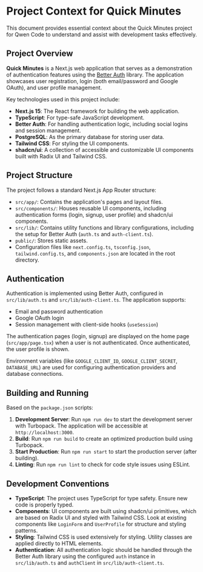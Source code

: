 # Project Context for Quick Minutes

This document provides essential context about the Quick Minutes project for Qwen Code to understand and assist with development tasks effectively.

## Project Overview

**Quick Minutes** is a Next.js web application that serves as a demonstration of authentication features using the [Better Auth](https://www.better-auth.com/) library. The application showcases user registration, login (both email/password and Google OAuth), and user profile management.

Key technologies used in this project include:
- **Next.js 15**: The React framework for building the web application.
- **TypeScript**: For type-safe JavaScript development.
- **Better Auth**: For handling authentication logic, including social logins and session management.
- **PostgreSQL**: As the primary database for storing user data.
- **Tailwind CSS**: For styling the UI components.
- **shadcn/ui**: A collection of accessible and customizable UI components built with Radix UI and Tailwind CSS.

## Project Structure

The project follows a standard Next.js App Router structure:
- `src/app/`: Contains the application's pages and layout files.
- `src/components/`: Houses reusable UI components, including authentication forms (login, signup, user profile) and shadcn/ui components.
- `src/lib/`: Contains utility functions and library configurations, including the setup for Better Auth (`auth.ts` and `auth-client.ts`).
- `public/`: Stores static assets.
- Configuration files like `next.config.ts`, `tsconfig.json`, `tailwind.config.ts`, and `components.json` are located in the root directory.

## Authentication

Authentication is implemented using Better Auth, configured in `src/lib/auth.ts` and `src/lib/auth-client.ts`. The application supports:
- Email and password authentication
- Google OAuth login
- Session management with client-side hooks (`useSession`)

The authentication pages (login, signup) are displayed on the home page (`src/app/page.tsx`) when a user is not authenticated. Once authenticated, the user profile is shown.

Environment variables (like `GOOGLE_CLIENT_ID`, `GOOGLE_CLIENT_SECRET`, `DATABASE_URL`) are used for configuring authentication providers and database connections.

## Building and Running

Based on the `package.json` scripts:
1.  **Development Server**: Run `npm run dev` to start the development server with Turbopack. The application will be accessible at `http://localhost:3000`.
2.  **Build**: Run `npm run build` to create an optimized production build using Turbopack.
3.  **Start Production**: Run `npm run start` to start the production server (after building).
4.  **Linting**: Run `npm run lint` to check for code style issues using ESLint.

## Development Conventions

- **TypeScript**: The project uses TypeScript for type safety. Ensure new code is properly typed.
- **Components**: UI components are built using shadcn/ui primitives, which are based on Radix UI and styled with Tailwind CSS. Look at existing components like `LoginForm` and `UserProfile` for structure and styling patterns.
- **Styling**: Tailwind CSS is used extensively for styling. Utility classes are applied directly to HTML elements.
- **Authentication**: All authentication logic should be handled through the Better Auth library using the configured `auth` instance in `src/lib/auth.ts` and `authClient` in `src/lib/auth-client.ts`.